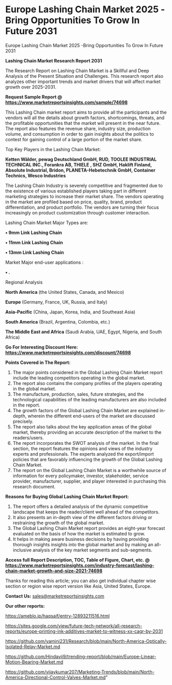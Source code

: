 # Europe Lashing Chain Market 2025 -Bring Opportunities To Grow In Future 2031
Europe Lashing Chain Market 2025 -Bring Opportunities To Grow In Future 2031

<strong>Lashing Chain Market Research Report 2031</strong>

The Research Report on Lashing Chain Market is a Skillful and Deep Analysis of the Present Situation and Challenges. This research report also analyzes other important trends and market drivers that will affect market growth over 2025-2031.

<strong>Request Sample Report @ <a href=https://www.marketreportsinsights.com/sample/74698>https://www.marketreportsinsights.com/sample/74698</a></strong>

This Lashing Chain market report aims to provide all the participants and the vendors will all the details about growth factors, shortcomings, threats, and the profitable opportunities that the market will present in the near future. The report also features the revenue share, industry size, production volume, and consumption in order to gain insights about the politics to contest for gaining control of a large portion of the market share.

Top Key Players in the Lashing Chain Market:

<strong>Ketten Wälder, pewag Deutschland GmbH, RUD, TOOLEE INDUSTRIAL TECHNICAL INC., Forankra AB, THIELE , SHZ GmbH, Haklift Finland, Absolute Industrial, Bridon, PLANETA-Hebetechnik GmbH, Container Technics, Wesco Industries</strong>

The Lashing Chain Industry is severely competitive and fragmented due to the existence of various established players taking part in different marketing strategies to increase their market share. The vendors operating in the market are profiled based on price, quality, brand, product differentiation, and product portfolio. The vendors are turning their focus increasingly on product customization through customer interaction.

Lashing Chain Market Major Types are:

<strong>• 9mm Link Lashing Chain

• 11mm Link Lashing Chain

• 13mm Link Lashing Chain</strong>

Market Major end-user applications :

<strong>• .</strong>

Regional Analysis

</u><strong><b>North America</b></strong> (the United States, Canada, and Mexico)

<strong><b>Europe </b></strong>(Germany, France, UK, Russia, and Italy)

<strong><b>Asia-Pacific</b></strong> (China, Japan, Korea, India, and Southeast Asia)

<strong><b>South America</b></strong> (Brazil, Argentina, Colombia, etc.)

<strong><b>The Middle East and Africa</b></strong> (Saudi Arabia, UAE, Egypt, Nigeria, and South Africa)

<strong>Go For Interesting Discount Here: <a href=https://www.marketreportsinsights.com/discount/74698>https://www.marketreportsinsights.com/discount/74698</a></strong>

<strong>Points Covered in The Report:</strong>
<ol>
  <li>The major points considered in the Global Lashing Chain Market report include the leading competitors operating in the global market.</li>
  <li>The report also contains the company profiles of the players operating in the global market.</li>
  <li>The manufacture, production, sales, future strategies, and the technological capabilities of the leading manufacturers are also included in the report.</li>
  <li>The growth factors of the Global Lashing Chain Market are explained in-depth, wherein the different end-users of the market are discussed precisely.</li>
  <li>The report also talks about the key application areas of the global market, thereby providing an accurate description of the market to the readers/users.</li>
  <li>The report incorporates the SWOT analysis of the market. In the final section, the report features the opinions and views of the industry experts and professionals. The experts analyzed the export/import policies that are favorably influencing the growth of the Global Lashing Chain Market.</li>
  <li>The report on the Global Lashing Chain Market is a worthwhile source of information for every policymaker, investor, stakeholder, service provider, manufacturer, supplier, and player interested in purchasing this research document.</li>
</ol>
<strong>Reasons for Buying Global Lashing Chain Market Report:</strong>

<ol>
  <li>The report offers a detailed analysis of the dynamic competitive landscape that keeps the reader/client well ahead of the competitors.</li>
  <li>It also presents an in-depth view of the different factors driving or restraining the growth of the global market.</li>
  <li>The Global Lashing Chain Market report provides an eight-year forecast evaluated on the basis of how the market is estimated to grow.</li>
  <li>It helps in making aware business decisions by having providing thorough insights insights into the global market and by making an all-inclusive analysis of the key market segments and sub-segments.</li>
</ol>
<strong>Access full Report Description, TOC, Table of Figure, Chart, etc. @ <a href=https://www.marketreportsinsights.com/industry-forecast/lashing-chain-market-growth-and-size-2021-74698>https://www.marketreportsinsights.com/industry-forecast/lashing-chain-market-growth-and-size-2021-74698</a></strong>


Thanks for reading this article; you can also get individual chapter wise section or region wise report version like Asia, United States, Europe.

<strong>Contact Us:</strong>
sales@marketreportsinsights.com

<strong>Our other reports:</strong>

<a href=https://ameblo.jp/haqsaif/entry-12893211516.html>https://ameblo.jp/haqsaif/entry-12893211516.html</a>

<a href=https://sites.google.com/view/future-tech-network/all-research-reports/europe-printing-ink-additives-market-to-witness-xx-cagr-by-2031>https://sites.google.com/view/future-tech-network/all-research-reports/europe-printing-ink-additives-market-to-witness-xx-cagr-by-2031</a>

<a href=https://github.com/yamini231/Research/blob/main/North-America-Optically-Isolated-Relay-Market.md>https://github.com/yamini231/Research/blob/main/North-America-Optically-Isolated-Relay-Market.md</a>

<a href=https://github.com/Hindavii9/trending-report/blob/main/Europe-Linear-Motion-Bearing-Market.md>https://github.com/Hindavii9/trending-report/blob/main/Europe-Linear-Motion-Bearing-Market.md</a>

<a href=https://github.com/vijaykumar207/Marketing-Trends/blob/main/North-America-Directional-Control-Valves-Market.md>https://github.com/vijaykumar207/Marketing-Trends/blob/main/North-America-Directional-Control-Valves-Market.md</a>"
